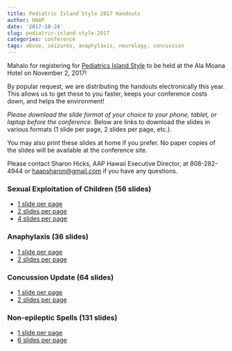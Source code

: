 ```yaml
---
title: Pediatric Island Style 2017 Handouts
author: HAAP
date: '2017-10-24'
slug: pediatric-island-style-2017
categories: conference
tags: abuse, seizures, anaphylaxis, neurology, concussion
---
```


Mahalo for registering for [Pediatrics Island Style](http://aaphawaii.org/event/pediatrics-island-style-conference-cme-available/) to be held at the Ala Moana Hotel on November 2, 2017! 

By popular request, we are distributing the handouts electronically this year. This allows us to get these to you faster, keeps your conference costs down, and helps the environment!

<em>Please download the slide format of your choice to your phone, tablet, or laptop before the conference.</em> Below are links to download the slides in various formats (1 slide per page, 2 slides per page, etc.). 

You may also print these slides at home if you prefer. No  paper copies of the slides will be available at the conference site. 

Please contact Sharon Hicks, AAP Hawaii Executive Director, at 808-282-4944 or [haapsharon@gmail.com](mailto:haapsharon@gmail.com) if you have any questions.

### Sexual Exploitation of Children (56 slides)
* [1 slide per page](https://mching.github.io/pdfs/exploitation1.pdf)
* [2 slides per page](https://mching.github.io/pdfs/exploitation2.pdf) 
* [4 slides per page](https://mching.github.io/pdfs/exploitation4.pdf)

### Anaphylaxis (36 slides)
* [1 slide per page](https://mching.github.io/pdfs/anaphylaxis1.pdf)
* [2 slides per page](https://mching.github.io/pdfs/anaphylaxis2.pdf)

### Concussion Update (64 slides)
* [1 slide per page](https://mching.github.io/pdfs/concussion1.pdf)
* [2 slides per page](https://mching.github.io/pdfs/concussion2.pdf)

### Non-epileptic Spells (131 slides)
* [1 slide per page](https://mching.github.io/pdfs/nonepilepticspells1.pdf)
* [6 slides per page](https://mching.github.io/pdfs/nonepilepticspells6.pdf)

